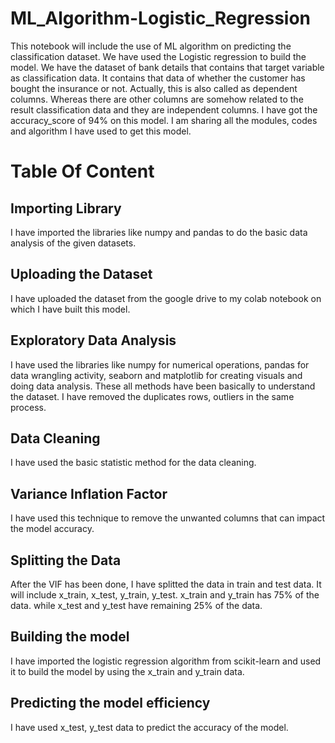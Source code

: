 # ML_Algorithm-Logistic_Regression
This notebook will include the use of ML algorithm on predicting the classification dataset. We have used the Logistic regression to build the model.
We have the dataset of bank details that contains that target variable as classification data. It contains that data of whether the customer has bought the insurance or not. Actually, this is also called as dependent columns. Whereas there are other columns are somehow related to the result classification data and they are independent columns.
I have got the accuracy_score of 94% on this model.
I am sharing all the modules, codes and algorithm I have used to get this model.
# Table Of Content
## Importing Library
I have imported the libraries like numpy and pandas to do the basic data analysis of the given datasets.
## Uploading the Dataset
I have uploaded the dataset from the google drive to my colab notebook on which I have built this model.
## Exploratory Data Analysis
I have used the libraries like numpy for numerical operations, pandas for data wrangling activity, seaborn and matplotlib for creating visuals and doing data analysis. These all methods have been basically to understand the dataset. I have removed the duplicates rows, outliers in the same process.
## Data Cleaning
I have used the basic statistic method for the data cleaning.
## Variance Inflation Factor
I have used this technique to remove the unwanted columns that can impact the model accuracy.
## Splitting the Data
After the VIF has been done, I have splitted the data in train and test data. It will include x_train, x_test, y_train, y_test. x_train and y_train has 75% of the data. while x_test and y_test have remaining 25% of the data.
## Building the model
I have imported the logistic regression algorithm from scikit-learn and used it to build the model by using the x_train and y_train data.
## Predicting the model efficiency
I have used x_test, y_test data to predict the accuracy of the model.
